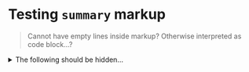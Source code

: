 # Testing `summary` markup

> Cannot have empty lines inside markup?
> Otherwise interpreted as code block...?

<details>
  <summary>The following should be hidden...</summary>
  <ul>
    <li>Item 1</li>
    <li>Item 2</li>
    <li>Item 3</li>
  </ul>
</details>
